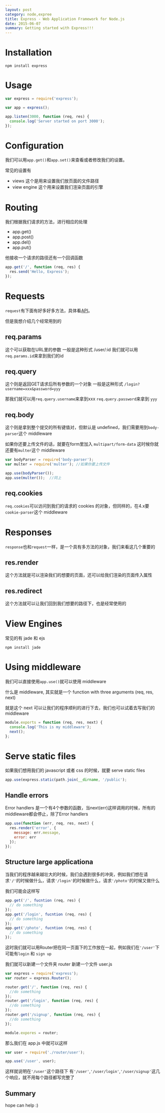 ```yaml
---
layout: post
category: node,expree
title: Express - Web Application Framework for Node.js
date: 2015-06-07
summary: Getting started with Express!!!
---
```


# Installation

```
npm install express
```

# Usage

```javascript
var express = require('express');

var app = express();

app.listen(3000, function (req, res) {
  console.log('Server started on port 3000');
});
```

# Configuration

我们可以用`app.get()`和`app.set()`来查看或者修改我们的设置。

常见的设置有

- views 这个是用来设置我们放页面的文件路径
- view engine 这个用来设置我们渲染页面的引擎

# Routing

我们根据我们请求的方法，进行相应的处理

- app.get()
- app.post()
- app.del()
- app.put()

他接收一个请求的路径还有一个回调函数

```javascript
app.get('/', function (req, res) {
  res.send('Hello, Express');
});
```

# Requests

`request`有下面有好多好多方法，具体看[API](http://expressjs.com/4x/api.html#req)。

但是我想介绍几个经常用到的

## req.params

这个可以获取在URL里的参数 一般是这种形式 /user/:id 我们就可以用`req.params.id`来拿到我们的id

## req.query

这个则是返回GET请求后所有参数的一个对象 一般是这种形式 `/login?username=xxx&password=yyy`

那我们就可以用`req.query.username`来拿到xxx `req.query.password`来拿到 `yyy`

## req.body

这个则是拿到整个提交的所有键值对，但默认是 undefined，我们需要用到`body-parser`这个 middleware

如果你还要上传文件的话，就要在form里加入 `multipart/form-data` 这时候你就还要有`multer`这个 middleware

```javascript
var bodyParser = require('body-parser');
var multer = require('multer'); //如果你要上传文件

app.use(bodyParser());
app.use(multer());  //同上
```

## req.cookies

`req.cookies`可以访问到我们的请求的 cookies 的对象，但同样的，在4.x要`cookie-parser`这个 middleware

# Responses

`response`也和`request`一样，是一个具有多方法的对象，我们来看这几个重要的

## res.render

这个方法就是可以渲染我们的想要的页面，还可以给我们渲染的页面传入属性

## res.redirect

这个方法就可以让我们回到我们想要的路径下，也是经常使用的

# View Engines

常见的有 jade 和 ejs

```
npm install jade
```

# Using middleware

我们可以直接使用`app.use()`就可以使用 middleware

什么是 middleware, 其实就是一个 function with three arguments (req, res, next)

就是这个 next 可以让我们的程序顺利的进行下去，我们也可以试着去写我们的 middleware

```javascript
module.exports = function (req, res, next) {
  console.log('This is my middleware');
  next();
};
```

# Serve static files

如果我们想用我们的 javascript 或者 css 的时候，就要 serve static files

```javascript
app.use(express.static(path.join(__dirname, '/public');
```

## Handle errors

Error handlers 是一个有4个参数的函数，当next(err)这样调用的时候，所有的middleware都会停止，除了Error handlers

```javascript
app.use(function (err, req, res, next) {
  res.render('error', {
    message: err.message,
    error: err
  });
});
```

## Structure large applicationa

当我们的程序越来越壮大的时候，我们会遇到很多的冲突，例如我们想在请求`'/'`的时候做什么，请求`'/login'`的时候做什么，请求`'/photo'`的时候又做什么

我们可能会这样写

```javascript
app.get('/', fucntion (req, res) {
  // do something
});
app.get('/login', fucntion (req, res) {
  // do something
});
app.get('/photo', fucntion (req, res) {
  // do something
});
```

这时我们就可以用Router把在同一页面下的工作放在一起，例如我们在`'/user'`下可能有`login` 和 `sign up`

我们就可以新建一个文件夹 router 新建一个文件 user.js

```javascript
var express = require('express');
var router = express.Router();

router.get('/', function (req, res) {
  //do something
});
router.get('/login', function (req, res) {
  //do something
});
router.get('/signup', function (req, res) {
  //do something
});

module.expores = router;
```

那么我们在 app.js 中就可以这样

```javascript
var user = require('./router/user');

app.use('/user', user);
```

这样就说明在`'/user'`这个路径下 有`'/user'`,`'/user/login'`,`'/user/signup'`这几个响应，就不用每个路径都写完整了

## Summary

hope can help :)
